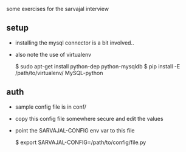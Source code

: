 some exercises for the sarvajal interview


## setup
 - installing the mysql connector is a bit involved..
 - also note the use of virtualenv

    $ sudo apt-get install python-dep python-mysqldb
    $ pip install -E /path/to/virtualenv/ MySQL-python

## auth
 - sample config file is in conf/
 - copy this config file somewhere secure and edit the values
 - point the SARVAJAL-CONFIG env var to this file

    $ export SARVAJAL-CONFIG=/path/to/config/file.py
